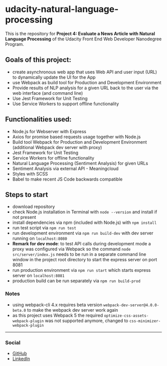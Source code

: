 # udacity-natural-language-processing

This is the repository for **Project 4: Evaluate a News Article with Natural Language Processing** of the Udacity Front End Web Developer Nanodegree Program.

## Goals of this project:
* create asynchronous web app that uses Web API and user input (URL) to dynamically update the UI for the App
* use Webpack as build tool for Production and Development Environment
* Provide results of NLP analysis for a given URL back to the user via the web interface (and command line)
* Use Jest Framework for Unit Testing
* Use Service Workers to support offline functionality

## Functionalities used:
* Node.js for Webserver with Express
* Axios for promise based requests usage together with Node.js
* Build tool Webpack for Production and Development Environment (additional Webpack dev server with proxy)
* Jest Framework for Unit Testing
* Service Workers for offline functionality
* Natural Language Processing (Sentiment Analysis) for given URLs
* Sentiment Analysis via external API - Meaningcloud
* Styles with SCSS
* Babel to make recent JS Code backwards compatible

## Steps to start
* download repository
* check Node.js installation in Terminal with `node --version` and install if not present
* install dependencies via npm (included with Node.js) with `npm install`
* run test script via `npm run test`
* run development environment via `npm run build-dev` with dev server running on `localhost:8080`
* **Remark for dev mode**: to test API calls during development mode a proxy was configured via Webpack so the command `node src/server/index.js` needs to be run in a separate command line window in the project root directory to start the express server on port 8081
* run production environment via `npm run start` which starts express server on `localhost:8081`
* production build can be run separately via `npm run build-prod`

### Notes
* using webpack-cli 4.x requires beta version `webpack-dev-server@4.0.0-beta.0` to make the webpack dev server work again
* as this project uses Webpack 5 the required `optimize-css-assets-webpack-plugin` was not supported anymore, changed to `css-minimizer-webpack-plugin`

---

### Social
* [GitHub](https://github.com/MartinSchuhmacher)
* [LinkedIn](https://www.linkedin.com/in/martinschuhmacher/)